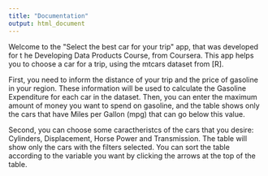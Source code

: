 ```yaml
---
title: "Documentation"
output: html_document
---
```


Welcome to the "Select the best car for your trip" app, that was developed for t
he Developing Data Products Course, from Coursera. This app helps you to choose a car for a trip, 
using the mtcars dataset from [R]. 

First, you need to inform the distance of your trip and the price of gasoline 
in your region. These information will be used to calculate the Gasoline Expenditure 
for each car in the dataset. Then, you can enter the maximum amount of money you want to 
spend on gasoline, and the table shows only the cars that have Miles per Gallon (mpg) that 
can go below this value.

Second, you can choose some caractheristcs of the cars that you desire: Cylinders, Displacement, 
Horse Power and Transmission. The table will show only the cars with the filters selected. 
You can sort the table according to the variable you want by clicking the arrows at the top of the table.
